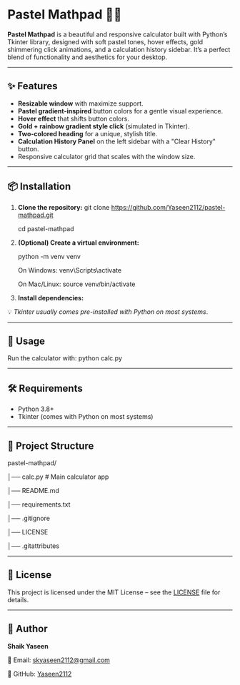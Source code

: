 # Pastel Mathpad 🎨🧮

**Pastel Mathpad** is a beautiful and responsive calculator built with Python’s Tkinter library, designed with soft pastel tones, hover effects, gold shimmering click animations, and a calculation history sidebar.
It’s a perfect blend of functionality and aesthetics for your desktop.

---

## ✨ Features
- **Resizable window** with maximize support.
- **Pastel gradient-inspired** button colors for a gentle visual experience.
- **Hover effect** that shifts button colors.
- **Gold + rainbow gradient style click** (simulated in Tkinter).
- **Two-colored heading** for a unique, stylish title.
- **Calculation History Panel** on the left sidebar with a "Clear History" button.
- Responsive calculator grid that scales with the window size.

---

## 📦 Installation

1. **Clone the repository:**
git clone https://github.com/Yaseen2112/pastel-mathpad.git

    cd pastel-mathpad


3. **(Optional) Create a virtual environment:**

    python -m venv venv

    On Windows:
venv\Scripts\activate

    On Mac/Linux:
source venv/bin/activate

4. **Install dependencies:**

💡 *Tkinter usually comes pre-installed with Python on most systems*.

---

## 🚀 Usage
Run the calculator with:
python calc.py

---

## 🛠 Requirements
- Python 3.8+
- Tkinter (comes with Python on most systems)

---

## 📂 Project Structure
pastel-mathpad/

│── calc.py # Main calculator app

│── README.md

│── requirements.txt

│── .gitignore

│── LICENSE

│── .gitattributes

---

## 📜 License
This project is licensed under the MIT License – see the [LICENSE](LICENSE) file for details.

---

## 👤 Author
**Shaik Yaseen**

📧 Email: skyaseen2112@gmail.com

📌 GitHub: [Yaseen2112](https://github.com/Yaseen2112)




